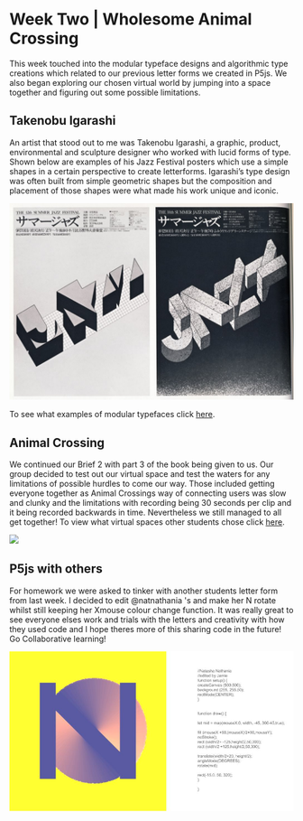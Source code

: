 # Week Two | Wholesome Animal Crossing
This week touched into the modular typeface designs and algorithmic type creations which related to our previous letter forms we created in P5js. We also began exploring our chosen virtual world by jumping into a space together and figuring out some possible limitations.

## Takenobu Igarashi
An artist that stood out to me was Takenobu Igarashi, a graphic, product, environmental and sculpture designer who worked with lucid forms of type. Shown below are examples of his Jazz Festival posters which use a simple shapes in a certain perspective to create letterforms. Igarashi’s type design was often built from simple geometric shapes but the composition and placement of those shapes were what made his work unique and iconic. 

![](1.jpg)

To see what examples of modular typefaces click [here](https://docs.google.com/presentation/d/1N2hAFp6si7UsVuPj1oMQ21_HHF858NbXZna0YQxOQio/edit#slide=id.p).

## Animal Crossing 

We continued our Brief 2 with part 3 of the book being given to us. Our group decided to test out our virtual space and test the waters for any limitations of possible hurdles to come our way. Those included getting everyone together as Animal Crossings way of connecting users was slow and clunky and the limitations with recording being 30 seconds per clip and it being recorded backwards in time. Nevertheless we still managed to all get together! To view what virtual spaces other students chose click [here](https://docs.google.com/presentation/d/1c1KexKLj99n7Z-FLky9NW8Zqkgk1uo2tdibFXJoCwYc/edit#slide=id.p).

![](Animalcrossing.gif)

## P5js with others
For homework we were asked to tinker with another students letter form from last week. I decided to edit @natnathania 's and make her N rotate whilst still keeping her Xmouse colour change function. It was really great to see everyone elses work and trials with the letters and creativity with how they used code and I hope theres more of this sharing code in the future! Go Collaborative learning! 

![](Codewords.jpg)
